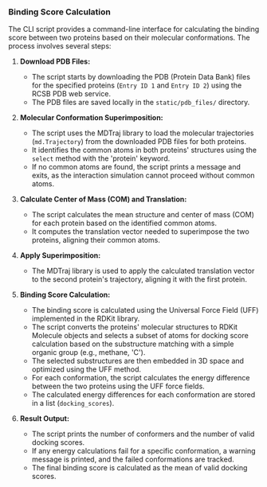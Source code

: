 ### Binding Score Calculation

The CLI script provides a command-line interface for calculating the binding score between two proteins based on their molecular conformations. The process involves several steps:

1. **Download PDB Files:**
   
   - The script starts by downloading the PDB (Protein Data Bank) files for the specified proteins (`Entry ID 1` and `Entry ID 2`) using the RCSB PDB web service.
   - The PDB files are saved locally in the `static/pdb_files/` directory.

2. **Molecular Conformation Superimposition:**
   
   - The script uses the MDTraj library to load the molecular trajectories (`md.Trajectory`) from the downloaded PDB files for both proteins.
   - It identifies the common atoms in both proteins' structures using the `select` method with the 'protein' keyword.
   - If no common atoms are found, the script prints a message and exits, as the interaction simulation cannot proceed without common atoms.

3. **Calculate Center of Mass (COM) and Translation:**
   
   - The script calculates the mean structure and center of mass (COM) for each protein based on the identified common atoms.
   - It computes the translation vector needed to superimpose the two proteins, aligning their common atoms.

4. **Apply Superimposition:**
   
   - The MDTraj library is used to apply the calculated translation vector to the second protein's trajectory, aligning it with the first protein.

5. **Binding Score Calculation:**
   
   - The binding score is calculated using the Universal Force Field (UFF) implemented in the RDKit library.
   - The script converts the proteins' molecular structures to RDKit Molecule objects and selects a subset of atoms for docking score calculation based on the substructure matching with a simple organic group (e.g., methane, 'C').
   - The selected substructures are then embedded in 3D space and optimized using the UFF method.
   - For each conformation, the script calculates the energy difference between the two proteins using the UFF force fields.
   - The calculated energy differences for each conformation are stored in a list (`docking_scores`).

6. **Result Output:**
   
   - The script prints the number of conformers and the number of valid docking scores.
   - If any energy calculations fail for a specific conformation, a warning message is printed, and the failed conformations are tracked.
   - The final binding score is calculated as the mean of valid docking scores.

